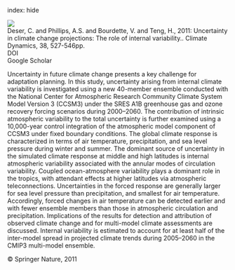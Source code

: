 index: hide

<div class="Citation">
    <div class="Citation-thumb CitationThumb-linked"  data-href="https://doi.org/10.1007/s00382-010-0977-x">
      <img src="https://static.claimspace.cloud/climate-study-static/refs/thumbs/9/Deser_et_al_2011-thumb.png" />
    </div>

  <div class="Citation-body">
    <div class="Citation-text">Deser, C. and Phillips, A.S. and Bourdette, V. and Teng, H., 2011: Uncertainty in climate change projections: The role of internal variability.. <span class="Article-journal">Climate Dynamics, </span><span class="Article-volume">38, </span>527-546pp.</div>
    <div class="Citation-links">
      <div class="CitationLink" data-href="https://doi.org/10.1007/s00382-010-0977-x">
        <div class="CitationLink-icon CitationLink-Doi"></div>
        <div class="CitationLink-text">DOI</div>
      </div>
      <div class="CitationLink" data-href="https://scholar.google.com/scholar?q=10.1007/s00382-010-0977-x">
        <div class="CitationLink-icon CitationLink-Scholar"></div>
        <div class="CitationLink-text">Google Scholar</div>
      </div>
    </div>
  </div>
</div>

Uncertainty in future climate change presents a key challenge for adaptation planning. In this study, uncertainty arising from internal climate variability is investigated using a new 40-member ensemble conducted with the National Center for Atmospheric Research Community Climate System Model Version 3 (CCSM3) under the SRES A1B greenhouse gas and ozone recovery forcing scenarios during 2000–2060. The contribution of intrinsic atmospheric variability to the total uncertainty is further examined using a 10,000-year control integration of the atmospheric model component of CCSM3 under fixed boundary conditions. The global climate response is characterized in terms of air temperature, precipitation, and sea level pressure during winter and summer. The dominant source of uncertainty in the simulated climate response at middle and high latitudes is internal atmospheric variability associated with the annular modes of circulation variability. Coupled ocean-atmosphere variability plays a dominant role in the tropics, with attendant effects at higher latitudes via atmospheric teleconnections. Uncertainties in the forced response are generally larger for sea level pressure than precipitation, and smallest for air temperature. Accordingly, forced changes in air temperature can be detected earlier and with fewer ensemble members than those in atmospheric circulation and precipitation. Implications of the results for detection and attribution of observed climate change and for multi-model climate assessments are discussed. Internal variability is estimated to account for at least half of the inter-model spread in projected climate trends during 2005–2060 in the CMIP3 multi-model ensemble.

<div class="Citation-copy">
&copy; Springer Nature, 2011
</div>